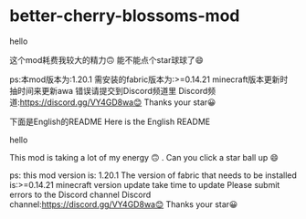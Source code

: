 # better-cherry-blossoms-mod
hello 

这个mod耗费我较大的精力🙃
能不能点个star球球了😄

ps:本mod版本为:1.20.1 
需安装的fabric版本为:>=0.14.21
minecraft版本更新时 抽时间来更新awa
错误请提交到Discord频道里
Discord频道:https://discord.gg/VY4GD8wa😊
Thanks your star😀

下面是English的README
Here is the English README

hello

This mod is taking a lot of my energy 🙃 .
Can you click a star ball up 😄

ps: this mod version is: 1.20.1
The version of fabric that needs to be installed is:>=0.14.21
minecraft version update take time to update
Please submit errors to the Discord channel
Discord channel:https://discord.gg/VY4GD8wa😊
Thanks your star😀
